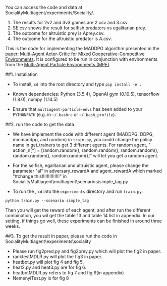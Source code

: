 You can access the code and data at SocialityMultiagent/experiments/Sociality/.
  1) The results for 2v2 and 3v3 games are 2.csv and 3.csv.
  2) SE.csv shows the result for selfish predators vs egalitarian prey.
  3) The outcome for altruistic prey is Aprey.csv.
  4) The outcome for the altruistic predator is A.csv.


This is the code for implementing the MADDPG algorithm presented in the paper:
[Multi-Agent Actor-Critic for Mixed Cooperative-Competitive Environments](https://arxiv.org/pdf/1706.02275.pdf).
It is configured to be run in conjunction with environments from the
[Multi-Agent Particle Environments (MPE)](https://github.com/openai/multiagent-particle-envs).

##1.  Installation

- To install, `cd` into the root directory and type `pip install -e .`

- Known dependencies: Python (3.5.4), OpenAI gym (0.10.5), tensorflow (1.8.0), numpy (1.14.5)

- Ensure that `multiagent-particle-envs` has been added to your `PYTHONPATH` (e.g. in `~/.bashrc` or `~/.bash_profile`).

##2.  run the code to get the data

- We have implement the code with different agent (MADDPG, DDPG, mmmaddpg, and random) in  `train.py`, you could change the policy name in get_trainers to 
get 3 different agents. For random agent, " action_n[*] = [random.random(), random.random(), random.random(), random.random(), random.random()]" will let you get a random agent.

- For the  selfish, egalitarian and altruistic agent, please change the parameter "al" in adversary_rewardA and
agent_rewardA which marked "#change this!!!!!!!!!!!!!!" in SocialityMultiagent\multiagent\scenarios\simple_tag.py
- To run the , `cd` into the `experiments` directory and run `train.py`:

``python train.py --scenario simple_tag``

Then you will get the reward of each agent, and after run the different combination, you wil get the table 
13 and table 14 list in appendix. In our setting, if things go well, these experiments can be finished in 
around three weeks.


##3.  To get the result in paper, please run the code in SocialityMultiagent\experiments\sociality

- Please run fig2pred.py and fig2prey.py which will plot the fig2 in paper.
- ranktestMDLR.py  will plot the fig3 in paper.
- heatbot.py will plot fig 4 and fig 5.
- heat2.py and heat3.py are for fig 6.
- heatbotMDLR.py refers to fig 7 and fig 9(in appendix)
- NemenyiTest.py is for fig 8












